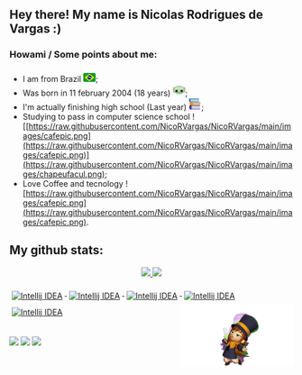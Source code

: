 ## Hey there! My name is Nicolas Rodrigues de Vargas :)

### Howami / Some points about me:
* I am from Brazil ![1f1e7-1f1f7](https://raw.githubusercontent.com/NicoRVargas/NicoRVargas/main/images/1f1e7-1f1f7.png);
* Was born in 11 february 2004 (18 years) ![images/babyyoda.png](https://raw.githubusercontent.com/NicoRVargas/NicoRVargas/main/images/babyyoda.png);
* I'm actually finishing high school (Last year) ![[images/books.png]](https://raw.githubusercontent.com/NicoRVargas/NicoRVargas/main/images/books.png);
* Studying to pass in computer science school ![[https://raw.githubusercontent.com/NicoRVargas/NicoRVargas/main/images/cafepic.png](https://raw.githubusercontent.com/NicoRVargas/NicoRVargas/main/images/cafepic.png)](https://raw.githubusercontent.com/NicoRVargas/NicoRVargas/main/images/chapeufacul.png); 
* Love Coffee and tecnology ![https://raw.githubusercontent.com/NicoRVargas/NicoRVargas/main/images/cafepic.png](https://raw.githubusercontent.com/NicoRVargas/NicoRVargas/main/images/cafepic.png).

## My github stats:
<div align="center">
  <a href="https://github.com/NicoRVargas">
  <img height="150em" src="https://github-readme-stats.vercel.app/api?username=NicoRVargas&show_icons=true&theme=dark&include_all_commits=true&count_private=true"/>
  <img height="150em" src="https://github-readme-stats.vercel.app/api/top-langs/?username=NicoRVargas&layout=compact&langs_count=7&theme=dark"/>

</div>
<div style="display: inline_block"><br>
  <img src="https://img.shields.io/badge/c%23-%23239120.svg?style=for-the-badge&logo=c-sharp&logoColor=white" alt="Intellij IDEA" style="vertical-align:top; margin:6px 4px">
  <img src="https://img.shields.io/badge/css3-%231572B6.svg?style=for-the-badge&logo=css3&logoColor=white" alt="Intellij IDEA" style="vertical-align:top; margin:6px 4px">
  <img src="https://img.shields.io/badge/python-3670A0?style=for-the-badge&logo=python&logoColor=ffdd54" alt="Intellij IDEA" style="vertical-align:top; margin:6px 4px">
  <img src="https://img.shields.io/badge/html5-%23E34F26.svg?style=for-the-badge&logo=html5&logoColor=white" alt="Intellij IDEA" style="vertical-align:top; margin:6px 4px">
  <img src="https://img.shields.io/badge/java-%23ED8B00.svg?style=for-the-badge&logo=java&logoColor=white" alt="Intellij IDEA" style="vertical-align:top; margin:6px 4px">

  <a href="https://www.youtube.com/watch?v=SHvhps47Lmc&ab_channel=GearsforBreakfast" target="_blank">
    <img align="right" height="110" widht"200" src="https://raw.githubusercontent.com/NicoRVargas/NicoRVargas/main/images/FragrantSorrowfulLeafbird-size_restricted.gif"/>
  </a>
  
##

</div>
  <a href="https://www.instagram.com/nicorvg/" target="_blank"><img src="https://img.shields.io/badge/-Instagram-%23E4405F?style=for-the-badge&logo=instagram&logoColor=white" target="_blank"></a>
  <a href = "mailto:nicolas.vargas8@gmail.com"><img src="https://img.shields.io/badge/-Gmail-%23333?style=for-the-badge&logo=gmail&logoColor=white" target="_blank"></a>
  <a href="https://www.linkedin.com/in/nicolas-de-vargas-446435221/" target="_blank"><img src="https://img.shields.io/badge/-LinkedIn-%230077B5?style=for-the-badge&logo=linkedin&logoColor=white" target="_blank"></a> 
